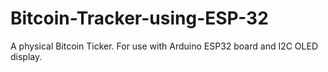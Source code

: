 # Bitcoin-Tracker-using-ESP-32
A physical Bitcoin Ticker. For use with Arduino ESP32 board and I2C OLED display.
